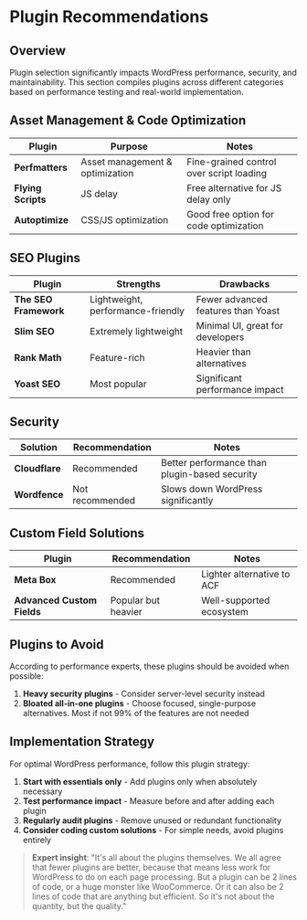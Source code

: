 # Plugin Recommendations

## Overview

Plugin selection significantly impacts WordPress performance, security, and maintainability. This section compiles plugins across different categories based on performance testing and real-world implementation.

## Asset Management & Code Optimization

| Plugin | Purpose | Notes |
|--------|---------|-------|
| **Perfmatters** | Asset management & optimization | Fine-grained control over script loading |
| **Flying Scripts** | JS delay | Free alternative for JS delay only |
| **Autoptimize** | CSS/JS optimization | Good free option for code optimization |

## SEO Plugins

| Plugin | Strengths | Drawbacks |
|--------|-----------|-----------|
| **The SEO Framework** | Lightweight, performance-friendly | Fewer advanced features than Yoast |
| **Slim SEO** | Extremely lightweight | Minimal UI, great for developers |
| **Rank Math** | Feature-rich | Heavier than alternatives |
| **Yoast SEO** | Most popular | Significant performance impact |

## Security

| Solution | Recommendation | Notes |
|----------|---------------|-------|
| **Cloudflare** | Recommended | Better performance than plugin-based security |
| **Wordfence** | Not recommended | Slows down WordPress significantly |

## Custom Field Solutions

| Plugin | Recommendation | Notes |
|--------|---------------|-------|
| **Meta Box** | Recommended | Lighter alternative to ACF |
| **Advanced Custom Fields** | Popular but heavier | Well-supported ecosystem |

## Plugins to Avoid

According to performance experts, these plugins should be avoided when possible:

1. **Heavy security plugins** - Consider server-level security instead
2. **Bloated all-in-one plugins** - Choose focused, single-purpose alternatives. Most if not 99% of the features are not needed

## Implementation Strategy

For optimal WordPress performance, follow this plugin strategy:

1. **Start with essentials only** - Add plugins only when absolutely necessary
2. **Test performance impact** - Measure before and after adding each plugin
3. **Regularly audit plugins** - Remove unused or redundant functionality
4. **Consider coding custom solutions** - For simple needs, avoid plugins entirely

> **Expert insight**: "It's all about the plugins themselves. We all agree that fewer plugins are better, because that means less work for WordPress to do on each page processing. But a plugin can be 2 lines of code, or a huge monster like WooCommerce. Or it can also be 2 lines of code that are anything but efficient. So it's not about the quantity, but the quality."
